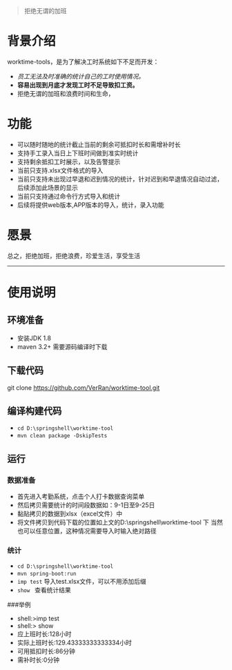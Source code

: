 > 拒绝无谓的加班
# 背景介绍
worktime-tools，是为了解决工时系统如下不足而开发：
* *员工无法及时准确的统计自己的工时使用情况。* 
* **容易出现到月底才发现工时不足导致扣工资。**
* 拒绝无谓的加班和浪费时间和生命，

# 功能
* 可以随时随地的统计截止当前的剩余可抵扣时长和需增补时长
* 支持手工录入当日上下班时间做到准实时统计
* 支持剩余抵扣工时展示，以及告警提示
* 当前只支持.xlsx文件格式的导入
* 当前只支持未出现过早退和迟到情况的统计，针对迟到和早退情况自动过滤，后续添加此场景的显示
* 当前只支持通过命令行方式导入和统计
* 后续将提供web版本,APP版本的导入，统计，录入功能

# 愿景
总之，拒绝加班，拒绝浪费，珍爱生活，享受生活

*** 

# 使用说明
 ## 环境准备
 * 安装JDK 1.8
 * maven 3.2+ 需要源码编译时下载
 ## 下载代码
 git clone https://github.com/VerRan/worktime-tool.git
 ## 编译构建代码
 * `cd D:\springshell\worktime-tool`
 * ``mvn clean package -DskipTests ``
 ## 运行
 ### 数据准备
 * 首先进入考勤系统，点击个人打卡数据查询菜单
 * 然后拷贝需要统计的时间段数据如：9-1日至9-25日
 * 黏贴拷贝的数据到xlsx（excel文件）中
 * 将文件拷贝到代码下载的位置如上文的D:\springshell\worktime-tool 下
 当然也可以任意位置，这种情况需要导入时输入绝对路径
 ### 统计
 * `cd D:\springshell\worktime-tool`
 * ``mvn spring-boot:run``
 * ``imp test`` 导入test.xlsx文件，可以不用添加后缀
 * ``show `` 查看统计结果
 
 ###举例
   * shell:>imp test
   * shell:> show
   * 应上班时长:128小时
   * 实际上班时长:129.43333333333334小时
   * 可用抵扣时长:86分钟
   * 需补时长:0分钟